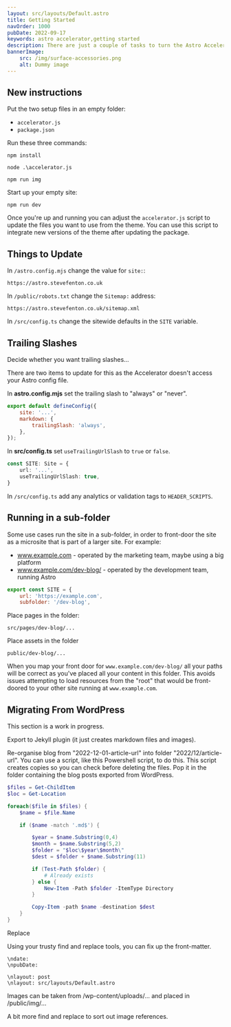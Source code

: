 ```yaml
---
layout: src/layouts/Default.astro
title: Getting Started
navOrder: 1000
pubDate: 2022-09-17
keywords: astro accelerator,getting started
description: There are just a couple of tasks to turn the Astro Accelerator into your own working website.
bannerImage:
    src: /img/surface-accessories.png
    alt: Dummy image
---
```


## New instructions

Put the two setup files in an empty folder:

- `accelerator.js`
- `package.json`

Run these three commands:

```
npm install

node .\accelerator.js

npm run img
```

Start up your empty site:

```
npm run dev
```

Once you're up and running you can adjust the `accelerator.js` script to update the files you want to use from the theme. You can use this script to integrate new versions of the theme after updating the package.

## Things to Update

In `/astro.config.mjs` change the value for `site:`: 

```
https://astro.stevefenton.co.uk
```

In `/public/robots.txt` change the `Sitemap:` address:

```
https://astro.stevefenton.co.uk/sitemap.xml
```

In `/src/config.ts` change the sitewide defaults in the `SITE` variable.

## Trailing Slashes

Decide whether you want trailing slashes...

There are two items to update for this as the Accelerator doesn't access your Astro config file.

In **astro.config.mjs** set the trailing slash to "always" or "never".

```javascript
export default defineConfig({
    site: '...',
    markdown: {
        trailingSlash: 'always',
    },
});
```

In **src/config.ts** set `useTrailingUrlSlash` to `true` or `false`.

```typescript
const SITE: Site = {
	url: '...',
	useTrailingUrlSlash: true,
}
```

In `/src/config.ts` add any analytics or validation tags to `HEADER_SCRIPTS`.

## Running in a sub-folder

Some use cases run the site in a sub-folder, in order to front-door the site as a microsite that is part of a larger site. For example:

 - www.example.com - operated by the marketing team, maybe using a big platform
 - www.example.com/dev-blog/ - operated by the development team, running Astro

```javascript
export const SITE = {
    url: 'https://example.com',
	subfolder: '/dev-blog',
```

Place pages in the folder:

```
src/pages/dev-blog/...
```

Place assets in the folder

```
public/dev-blog/...
```

When you map your front door for `www.example.com/dev-blog/` all your paths will be correct as you've placed all your content in this folder. This avoids issues attempting to load resources from the "root" that would be front-doored to your other site running at `www.example.com`.

## Migrating From WordPress

This section is a work in progress.

Export to Jekyll plugin (it just creates markdown files and images).

Re-organise blog from "2022-12-01-article-url" into folder "2022/12/article-url". You can use a script, like this Powershell script, to do this. This script creates copies so you can check before deleting the files. Pop it in the folder containing the blog posts exported from WordPress.

```powershell
$files = Get-ChildItem
$loc = Get-Location

foreach($file in $files) {
    $name = $file.Name

    if ($name -match '.md$') {

        $year = $name.Substring(0,4)
        $month = $name.Substring(5,2)
        $folder = "$loc\$year\$month\"
        $dest = $folder + $name.Substring(11)

        if (Test-Path $folder) {
            # Already exists
        } else {
            New-Item -Path $folder -ItemType Directory
        }

        Copy-Item -path $name -destination $dest
    }
}
```

Replace

Using your trusty find and replace tools, you can fix up the front-matter.

```
\ndate:
\npubDate:
```

```
\nlayout: post
\nlayout: src/layouts/Default.astro
```

Images can be taken from /wp-content/uploads/... and placed in /public/img/...

A bit more find and replace to sort out image references.